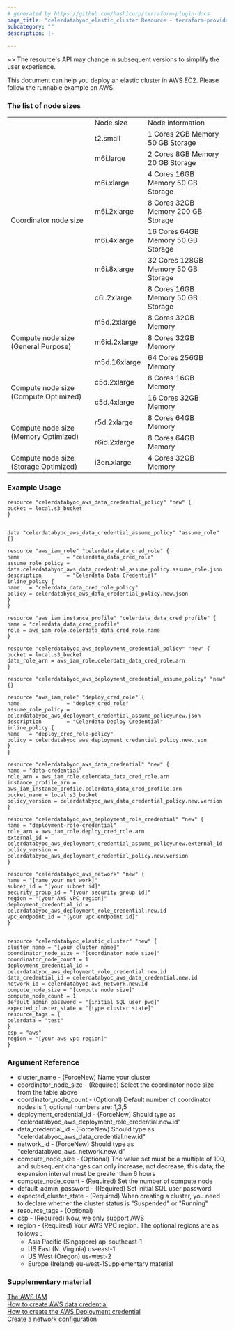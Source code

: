 ```yaml
---
# generated by https://github.com/hashicorp/terraform-plugin-docs
page_title: "celerdatabyoc_elastic_cluster Resource - terraform-provider-celerdatabyoc"
subcategory: ""
description: |-
  
---
```


~> The resource's API may change in subsequent versions to simplify the user experience.

This document can help you deploy an elastic cluster in AWS EC2. Please follow the runnable example on AWS.

### The list of node sizes

<table>
 <tbody>
  <tr>
   <td rowspan="2"></td>
   <td rowspan="2">Node size</td>
   <td rowspan="2">Node information</td>
  </tr>
  <tr height="17.55" style="height:17.55pt;">
  </tr>
  <tr>
   <td rowspan="7">Coordinator node size</td>
   <td>t2.small</td>
   <td>1 Cores 2GB Memory 50 GB Storage</td>
  </tr>
  <tr>
   <td>m6i.large</td>
   <td>2 Cores 8GB Memory 20 GB Storage</td>
  </tr>
  <tr>
   <td>m6i.xlarge</td>
   <td>4 Cores 16GB Memory 50 GB Storage</td>
  </tr>
  <tr>
   <td>m6i.2xlarge</td>
   <td>8 Cores 32GB Memory 200 GB Storage</td>
  </tr>
  <tr>
   <td>m6i.4xlarge</td>
   <td>16 Cores 64GB Memory 50 GB Storage</td>
  </tr>
  <tr>
   <td>m6i.8xlarge</td>
   <td>32 Cores 128GB Memory 50 GB Storage</td>
  </tr>
  <tr>
   <td>c6i.2xlarge</td>
   <td>8 Cores 16GB Memory 50 GB Storage</td>
  </tr>
  <tr>
   <td rowspan="3">Compute node size (General Purpose)</td>
   <td>m5d.2xlarge</td>
   <td>8 Cores 32GB Memory</td>
  </tr>
  <tr>
   <td>m6id.2xlarge</td>
   <td>8 Cores 32GB Memory</td>
  </tr>
  <tr>
   <td>m5d.16xlarge</td>
   <td>64 Cores 256GB Memory</td>
  </tr>
  <tr>
   <td rowspan="2">Compute node size (Compute Optimized)</td>
   <td>c5d.2xlarge</td>
   <td>8 Cores 16GB Memory</td>
  </tr>
  <tr>
   <td>c5d.4xlarge</td>
   <td>16 Cores 32GB Memory</td>
  </tr>
  <tr>
   <td rowspan="2">Compute node size (Memory Optimized)</td>
   <td>r5d.2xlarge</td>
   <td>8 Cores 64GB Memory</td>
  </tr>
  <tr>
   <td>r6id.2xlarge</td>
   <td>8 Cores 64GB Memory</td>
  </tr>
  <tr>
   <td>Compute node size (Storage Optimized)</td>
   <td>i3en.xlarge</td>
   <td>4 Cores 32GB Memory</td>
  </tr>
 </tbody>
</table>

### Example Usage

```example
resource "celerdatabyoc_aws_data_credential_policy" "new" {
bucket = local.s3_bucket
}


data "celerdatabyoc_aws_data_credential_assume_policy" "assume_role" {}

resource "aws_iam_role" "celerdata_data_cred_role" {
name               = "celerdata_data_cred_role"
assume_role_policy = data.celerdatabyoc_aws_data_credential_assume_policy.assume_role.json
description        = "Celerdata Data Credential"
inline_policy {
name   = "celerdata_data_cred_role_policy"
policy = celerdatabyoc_aws_data_credential_policy.new.json
}
}

resource "aws_iam_instance_profile" "celerdata_data_cred_profile" {
name = "celerdata_data_cred_profile"
role = aws_iam_role.celerdata_data_cred_role.name
}

resource "celerdatabyoc_aws_deployment_credential_policy" "new" {
bucket = local.s3_bucket
data_role_arn = aws_iam_role.celerdata_data_cred_role.arn
}

resource "celerdatabyoc_aws_deployment_credential_assume_policy" "new" {}

resource "aws_iam_role" "deploy_cred_role" {
name               = "deploy_cred_role"
assume_role_policy = celerdatabyoc_aws_deployment_credential_assume_policy.new.json
description        = "Celerdata Deploy Credential"
inline_policy {
name   = "deploy_cred_role-policy"
policy = celerdatabyoc_aws_deployment_credential_policy.new.json
}
}

resource "celerdatabyoc_aws_data_credential" "new" {
name = "data-credential"
role_arn = aws_iam_role.celerdata_data_cred_role.arn
instance_profile_arn = aws_iam_instance_profile.celerdata_data_cred_profile.arn
bucket_name = local.s3_bucket
policy_version = celerdatabyoc_aws_data_credential_policy.new.version
}

resource "celerdatabyoc_aws_deployment_role_credential" "new" {
name = "deployment-role-credential"
role_arn = aws_iam_role.deploy_cred_role.arn
external_id = celerdatabyoc_aws_deployment_credential_assume_policy.new.external_id
policy_version = celerdatabyoc_aws_deployment_credential_policy.new.version
}

resource "celerdatabyoc_aws_network" "new" {
name = "[name your net work]"
subnet_id = "[your subnet id]"
security_group_id = "[your security group id]"
region = "[your AWS VPC region]"
deployment_credential_id = celerdatabyoc_aws_deployment_role_credential.new.id
vpc_endpoint_id = "[your vpc endpoint id]"
}


resource "celerdatabyoc_elastic_cluster" "new" {
cluster_name = "[your cluster name]"
coordinator_node_size = "[coordinator node size]"
coordinator_node_count = 1
deployment_credential_id = celerdatabyoc_aws_deployment_role_credential.new.id
data_credential_id = celerdatabyoc_aws_data_credential.new.id
network_id = celerdatabyoc_aws_network.new.id
compute_node_size = "[compute node size]"
compute_node_count = 1
default_admin_password = "[initial SQL user pwd]"
expected_cluster_state = "[type cluster state]"
resource_tags = {
celerdata = "test"
}
csp = "aws"
region = "[your aws vpc region]"
}
```

### Argument Reference

- cluster_name - (ForceNew) Name your cluster
- coordinator_node_size - (Required) Select the coordinator node size from the table above
- coordinator_node_count - (Optional) Default number of coordinator nodes is 1, optional numbers are: 1,3,5
- deployment_credential_id - (ForceNew) Should type as "celerdatabyoc_aws_deployment_role_credential.new.id"
- data_credential_id - (ForceNew) Should type as "celerdatabyoc_aws_data_credential.new.id"
- network_id - (ForceNew) Should type as "celerdatabyoc_aws_network.new.id"
- compute_node_size - (Optional) The value set must be a multiple of 100, and subsequent changes can only increase, not decrease, this data; the expansion interval must be greater than 6 hours
- compute_node_count - (Required) Set the number of compute node
- default_admin_password - (Required) Set initial SQL user password
- expected_cluster_state - (Required) When creating a cluster, you need to declare whether the cluster status is "Suspended" or "Running"
- resource_tags - (Optional)
- csp - (Required) Now, we only support AWS
- region - (Required) Your AWS VPC region. The optional regions are as follows：
  - Asia Pacific (Singapore) ap-southeast-1
  - US East (N. Virginia) us-east-1
  - US West (Oregon) us-west-2
  - Europe (Ireland) eu-west-1Supplementary material

### Supplementary material

[The AWS IAM](https://us-east-1.console.aws.amazon.com/iamv2/home?region=us-east-1#/policies)<br />
[How to create AWS data credential](https://docs-sandbox.celerdata.com/en-us/main/cloud_settings/manage_storage_configurations)<br />
[How to create the AWS Deployment credential](https://docs-sandbox.celerdata.com/en-us/main/cloud_settings/manage_credentials)<br />
[Create a network configuration](https://docs-sandbox.celerdata.com/en-us/main/cloud_settings/manage_network_configurations)
